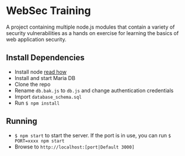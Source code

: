 # WebSec Training
A project containing multiple node.js modules that contain a variety of security vulnerabilities as a hands on exercise for learning the basics of web application security.

## Install Dependencies
 - Install node [read how](http://nodejs.org)
 - Install and start Maria DB
 - Clone the repo
 - Rename `db.bak.js` to `db.js` and change authentication credentials
 - Import `database_schema.sql`
 - Run `$ npm install`

## Running
 - `$ npm start` to start the server. If the port is in use, you can run `$ PORT=xxxx npm start`
 - Browse to `http://localhost:[port|Default 3000]`
